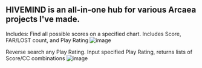 HIVEMIND is an all-in-one hub for various Arcaea projects I've made.
---
Includes:
Find all possible scores on a specified chart. Includes Score, FAR/LOST count, and Play Rating
![image](https://github.com/user-attachments/assets/34b7f1ba-3c37-470a-bc0e-d6ff10336b88)

Reverse search any Play Rating. Input specified Play Rating, returns lists of Score/CC combinations
![image](https://github.com/user-attachments/assets/1e3a0bcc-3166-4c22-8e05-074bb3852bd8)
